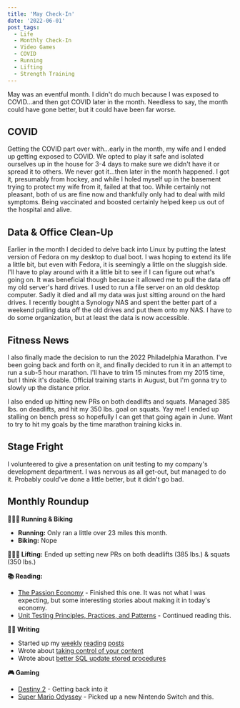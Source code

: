 ```yaml
---
title: 'May Check-In'
date: '2022-06-01'
post_tags:
  - Life
  - Monthly Check-In
  - Video Games
  - COVID
  - Running
  - Lifting
  - Strength Training
---
```


May was an eventful month. I didn't do much because I was exposed to COVID…and then got COVID later in the month. Needless to say, the month could have gone better, but it could have been far worse.
<!-- excerpt -->

## COVID

Getting the COVID part over with…early in the month, my wife and I ended up getting exposed to COVID. We opted to play it safe and isolated ourselves up in the house for 3-4 days to make sure we didn't have it or spread it to others. We never got it…then later in the month happened. I got it, presumably from hockey, and while I holed myself up in the basement trying to protect my wife from it, failed at that too. While certainly not pleasant, both of us are fine now and thankfully only had to deal with mild symptoms. Being vaccinated and boosted certainly helped keep us out of the hospital and alive.

## Data & Office Clean-Up

Earlier in the month I decided to delve back into Linux by putting the latest version of Fedora on my desktop to dual boot. I was hoping to extend its life a little bit, but even with Fedora, it is seemingly a little on the sluggish side. I'll have to play around with it a little bit to see if I can figure out what's going on. It was beneficial though because it allowed me to pull the data off my old server's hard drives. I used to run a file server on an old desktop computer. Sadly it died and all my data was just sitting around on the hard drives. I recently bought a Synology NAS and spent the better part of a weekend pulling data off the old drives and put them onto my NAS. I have to do some organization, but at least the data is now accessible.

## Fitness News

I also finally made the decision to run the 2022 Philadelphia Marathon. I've been going back and forth on it, and finally decided to run it in an attempt to run a sub-5 hour marathon. I'll have to trim 15 minutes from my 2015 time, but I think it's doable. Official training starts in August, but I'm gonna try to slowly up the distance prior.

I also ended up hitting new PRs on both deadlifts and squats. Managed 385 lbs. on deadlifts, and hit my 350 lbs. goal on squats. Yay me! I ended up stalling on bench press so hopefully I can get that going again in June. Want to try to hit my goals by the time marathon training kicks in.

## Stage Fright

I volunteered to give a presentation on unit testing to my company's development department. I was nervous as all get-out, but managed to do it. Probably could've done a little better, but it didn't go bad.

## Monthly Roundup

**🏃🏼‍♂️ Running & Biking**

- **Running:** Only ran a little over 23 miles this month.
- **Biking:** Nope

**🏋🏼‍♂️ Lifting:** Ended up setting new PRs on both deadlifts (385 lbs.) & squats (350 lbs.)

**📚 Reading:**

- <a href="https://bookshop.org/books/the-passion-economy-the-new-rules-for-thriving-in-the-twenty-first-century/9780804172776" target="_blank" rel="noreferrer nofollow">The Passion Economy</a> - Finished this one. It was not what I was expecting, but some interesting stories about making it in today's economy.
- <a href="https://www.manning.com/books/unit-testing" target="_blank" rel="noreferrer nofollow">Unit Testing Principles, Practices, and Patterns</a> - Continued reading this.

**✍🏻 Writing**

- Started up my [weekly](https://kpwags.com/posts/2022/05/13/reading-list) [reading](https://kpwags.com/posts/2022/05/20/reading-list) [posts](https://kpwags.com/posts/2022/05/27/reading-list)
- Wrote about [taking control of your content](https://kpwags.com/posts/2022/05/12/taking-control-of-your-content)
- Wrote about [better SQL update stored procedures](https://kpwags.com/posts/2022/05/29/better-sql-update-stored-procedures)

**🎮 Gaming**

- <a href="https://www.bungie.net/7/en/Destiny/WitchQueen" target="_blank" rel="noreferrer nofollow">Destiny 2</a> - Getting back into it
- <a href="https://www.nintendo.com/store/products/super-mario-odyssey-switch/" target="_blank" rel="noreferrer nofollow">Super Mario Odyssey</a> - Picked up a new Nintendo Switch and this.